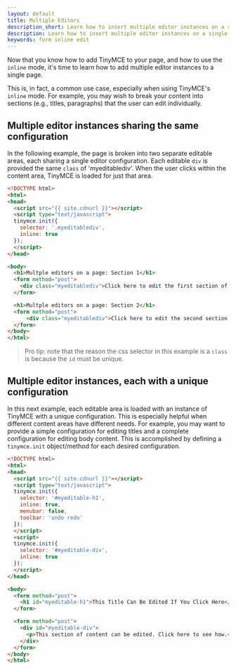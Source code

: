 ```yaml
---
layout: default
title: Multiple Editors
description_short: Learn how to insert multiple editor instances on a single page.
description: Learn how to insert multiple editor instances on a single page.
keywords: form inline edit
---
```


Now that you know how to add TinyMCE to your page, and how to use the `inline` mode, it's time to learn how to add multiple editor instances to a single page.

This is, in fact, a common use case, especially when using TinyMCE's `inline` mode. For example, you may wish to break your content into sections (e.g., titles, paragraphs) that the user can edit individually.

## Multiple editor instances sharing the same configuration

In the following example, the page is broken into two separate editable areas, each sharing a single editor configuration. Each editable `div` is provided the same `class` of 'myeditablediv'. When the user clicks within the content area, TinyMCE is loaded for just that area.

```html
<!DOCTYPE html>
<html>
<head>
  <script src="{{ site.cdnurl }}"></script>
  <script type="text/javascript">
  tinymce.init({
    selector: '.myeditablediv',
    inline: true
  });
  </script>
</head>

<body>
  <h1>Multple editors on a page: Section 1</h1>
  <form method="post">
    <div class="myeditablediv">Click here to edit the first section of content!</div>
  </form>

  <h1>Multple editors on a page: Section 2</h1>
  <form method="post">
      <div class="myeditablediv">Click here to edit the second section of content!</div>
  </form>
</body>
</html>
```
> Pro tip: note that the reason the css selector in this example is a `class` is because the `id` must be unique.

## Multiple editor instances, each with a unique configuration

In this next example, each editable area is loaded with an instance of TinyMCE with a unique configuration. This is especially helpful when different content areas have different needs. For example, you may want to provide a simple configuration for editing titles and a complete configuration for editing body content. This is accomplished by defining a `tinymce.init` object/method for each desired configuration.  

```html
<!DOCTYPE html>
<html>
<head>
  <script src="{{ site.cdnurl }}"></script>
  <script type="text/javascript">
  tinymce.init({
    selector: '#myeditable-h1',
    inline: true,
    menubar: false,
    toolbar: 'undo redo'
  });
  </script>
  <script>
  tinymce.init({
    selector: '#myeditable-div',
    inline: true
  });
  </script>
</head>

<body>
  <form method="post">
    <h1 id="myeditable-h1">This Title Can Be Edited If You Click Here</h1>
  </form>

  <form method="post">
    <div id="myeditable-div">
      <p>This section of content can be edited. Click here to see how.</p>
    </div>
  </form>
</body>
</html>
```

